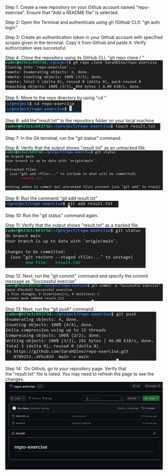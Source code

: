 Step 1: Create a new repository on your Github account named "repo-exercise". Ensure that "Add a README file" is selected.


Step 2: Open the Terminal and authenticate using gh (Github CLI):
"gh auth login"


Step 3: Create an authentication token in your Github account with specified scopes given in the terminal. Copy it from Github and paste it. Verify authorization was successful.


Step 4: Clone the repository using its GitHub CLI.
"gh repo clone <YOUR USERNAME>/<REPOSITORY-NAME> " <br>
![seconde Lab](secondeLab1.png)


Step 5: Move to the repo directory by using "cd <REPOSITORY-NAME>"<br>
![seconde Lab](secondeLab2.png)

Step 6: add the"result.txt" to the repository folder on your local machine<br>
![seconde Lab](secondeLab3.png)


Step 7: In the Git terminal, run the "git status" command.



Step 8: Verify that the output shows "result.txt" as an untracked file.<br>
![seconde Lab](secondeLab4.png)


Step 9: Run the command "git add result.txt"<br>
![seconde Lab](secondeLab5.png)


Step 10: Run the "git status" command again.


Step 11: Verify that the output shows "result.txt" as a tracked file.<br>
![seconde Lab](secondeLab6.png)


Step 12: Next, run the "git commit" command and specify the commit message as "Successful exercise"<br>
![seconde Lab](secondeLab7.png)


Step 13: Next, run the "git push" command.<br>
![seconde Lab](secondeLab8.png)


Step 14:  On Github, go to your repository page. Verify that the "result.txt" file is listed. You may need to refresh the page to see the changes. <br>
![seconde Lab](secondeLab9.png)


